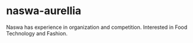 # naswa-aurellia
Naswa has experience in organization and competition. Interested in Food Technology and Fashion. 
